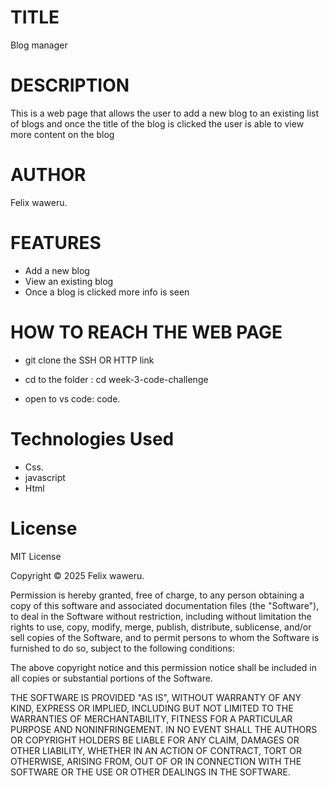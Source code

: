 # TITLE
Blog manager
# DESCRIPTION 
This is a web page that allows the user to add a new blog to an existing list of blogs and once the title of the blog is clicked the user is able to view more content on the blog
# AUTHOR
Felix waweru.
# FEATURES
+ Add a new blog
+ View an existing blog
+ Once a blog is clicked more info is seen
# HOW TO REACH THE WEB PAGE
+ git clone the SSH OR HTTP link
+ cd to the folder
  :  cd week-3-code-challenge

+ open to vs code: code.
# Technologies Used


+ Css.
+ javascript
+ Html

# License
MIT License

Copyright © 2025 Felix waweru.

Permission is hereby granted, free of charge, to any person obtaining a copy of this software and associated documentation files (the "Software"), to deal in the Software without restriction, including without limitation the rights to use, copy, modify, merge, publish, distribute, sublicense, and/or sell copies of the Software, and to permit persons to whom the Software is furnished to do so, subject to the following conditions:

The above copyright notice and this permission notice shall be included in all copies or substantial portions of the Software.

THE SOFTWARE IS PROVIDED "AS IS", WITHOUT WARRANTY OF ANY KIND, EXPRESS OR IMPLIED, INCLUDING BUT NOT LIMITED TO THE WARRANTIES OF MERCHANTABILITY, FITNESS FOR A PARTICULAR PURPOSE AND NONINFRINGEMENT. IN NO EVENT SHALL THE AUTHORS OR COPYRIGHT HOLDERS BE LIABLE FOR ANY CLAIM, DAMAGES OR OTHER LIABILITY, WHETHER IN AN ACTION OF CONTRACT, TORT OR OTHERWISE, ARISING FROM, OUT OF OR IN CONNECTION WITH THE SOFTWARE OR THE USE OR OTHER DEALINGS IN THE SOFTWARE.


